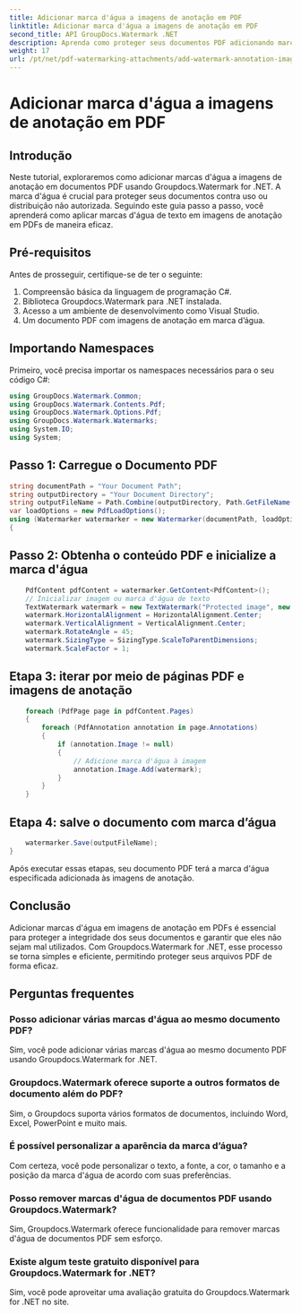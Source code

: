 ```yaml
---
title: Adicionar marca d'água a imagens de anotação em PDF
linktitle: Adicionar marca d'água a imagens de anotação em PDF
second_title: API GroupDocs.Watermark .NET
description: Aprenda como proteger seus documentos PDF adicionando marcas d’água às imagens de anotação usando Groupdocs.Watermark for .NET.
weight: 17
url: /pt/net/pdf-watermarking-attachments/add-watermark-annotation-images-pdf/
---
```


# Adicionar marca d'água a imagens de anotação em PDF

## Introdução
Neste tutorial, exploraremos como adicionar marcas d'água a imagens de anotação em documentos PDF usando Groupdocs.Watermark for .NET. A marca d'água é crucial para proteger seus documentos contra uso ou distribuição não autorizada. Seguindo este guia passo a passo, você aprenderá como aplicar marcas d'água de texto em imagens de anotação em PDFs de maneira eficaz.
## Pré-requisitos
Antes de prosseguir, certifique-se de ter o seguinte:
1. Compreensão básica da linguagem de programação C#.
2. Biblioteca Groupdocs.Watermark para .NET instalada.
3. Acesso a um ambiente de desenvolvimento como Visual Studio.
4. Um documento PDF com imagens de anotação em marca d’água.

## Importando Namespaces
Primeiro, você precisa importar os namespaces necessários para o seu código C#:
```csharp
using GroupDocs.Watermark.Common;
using GroupDocs.Watermark.Contents.Pdf;
using GroupDocs.Watermark.Options.Pdf;
using GroupDocs.Watermark.Watermarks;
using System.IO;
using System;
```
## Passo 1: Carregue o Documento PDF
```csharp
string documentPath = "Your Document Path";
string outputDirectory = "Your Document Directory";
string outputFileName = Path.Combine(outputDirectory, Path.GetFileName(documentPath));
var loadOptions = new PdfLoadOptions();
using (Watermarker watermarker = new Watermarker(documentPath, loadOptions))
{
```
## Passo 2: Obtenha o conteúdo PDF e inicialize a marca d'água
```csharp
    PdfContent pdfContent = watermarker.GetContent<PdfContent>();
    // Inicializar imagem ou marca d'água de texto
    TextWatermark watermark = new TextWatermark("Protected image", new Font("Arial", 8));
    watermark.HorizontalAlignment = HorizontalAlignment.Center;
    watermark.VerticalAlignment = VerticalAlignment.Center;
    watermark.RotateAngle = 45;
    watermark.SizingType = SizingType.ScaleToParentDimensions;
    watermark.ScaleFactor = 1;
```
## Etapa 3: iterar por meio de páginas PDF e imagens de anotação
```csharp
    foreach (PdfPage page in pdfContent.Pages)
    {
        foreach (PdfAnnotation annotation in page.Annotations)
        {
            if (annotation.Image != null)
            {
                // Adicione marca d'água à imagem
                annotation.Image.Add(watermark);
            }
        }
    }
```
## Etapa 4: salve o documento com marca d’água
```csharp
    watermarker.Save(outputFileName);
}
```
Após executar essas etapas, seu documento PDF terá a marca d'água especificada adicionada às imagens de anotação.

## Conclusão
Adicionar marcas d'água em imagens de anotação em PDFs é essencial para proteger a integridade dos seus documentos e garantir que eles não sejam mal utilizados. Com Groupdocs.Watermark for .NET, esse processo se torna simples e eficiente, permitindo proteger seus arquivos PDF de forma eficaz.
## Perguntas frequentes
### Posso adicionar várias marcas d'água ao mesmo documento PDF?
Sim, você pode adicionar várias marcas d'água ao mesmo documento PDF usando Groupdocs.Watermark for .NET.
### Groupdocs.Watermark oferece suporte a outros formatos de documento além do PDF?
Sim, o Groupdocs suporta vários formatos de documentos, incluindo Word, Excel, PowerPoint e muito mais.
### É possível personalizar a aparência da marca d’água?
Com certeza, você pode personalizar o texto, a fonte, a cor, o tamanho e a posição da marca d'água de acordo com suas preferências.
### Posso remover marcas d'água de documentos PDF usando Groupdocs.Watermark?
Sim, Groupdocs.Watermark oferece funcionalidade para remover marcas d'água de documentos PDF sem esforço.
### Existe algum teste gratuito disponível para Groupdocs.Watermark for .NET?
Sim, você pode aproveitar uma avaliação gratuita do Groupdocs.Watermark for .NET no site.